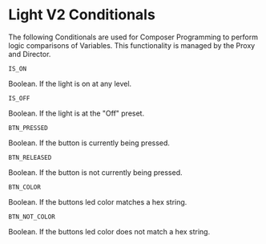 # Light V2 Conditionals

The following Conditionals are used for Composer Programming to perform logic comparisons of Variables.  This functionality is managed by the Proxy and Director.

`IS_ON`

Boolean. If the light is on at any level.


`IS_OFF`

Boolean.  If the light is at the "Off" preset.


`BTN_PRESSED`

Boolean. If the button is currently being pressed.	


`BTN_RELEASED`

Boolean.  If the button is not currently being pressed.


`BTN_COLOR`

Boolean. If the buttons led color matches a hex string.


`BTN_NOT_COLOR`

Boolean. If the buttons led color does not match a hex string.